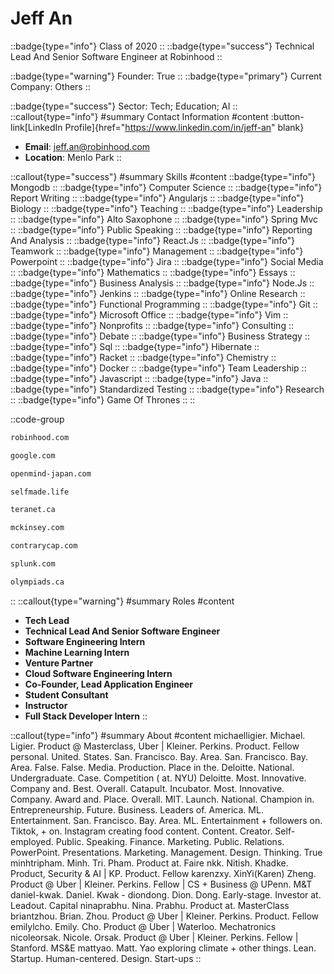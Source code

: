 # Jeff An
::badge{type="info"}
Class of 2020
::
::badge{type="success"}
Technical Lead And Senior Software Engineer at Robinhood
::

::badge{type="warning"}
Founder: True
::
::badge{type="primary"}
Current Company: Others
::

::badge{type="success"}
Sector: Tech; Education; AI
::
::callout{type="info"}
#summary
Contact Information
#content
:button-link[LinkedIn Profile]{href="https://www.linkedin.com/in/jeff-an" blank}
- **Email**: jeff.an@robinhood.com
- **Location**: Menlo Park
::

::callout{type="success"}
#summary
Skills
#content
::badge{type="info"}
Mongodb
::
::badge{type="info"}
Computer Science
::
::badge{type="info"}
Report Writing
::
::badge{type="info"}
Angularjs
::
::badge{type="info"}
Biology
::
::badge{type="info"}
Teaching
::
::badge{type="info"}
Leadership
::
::badge{type="info"}
Alto Saxophone
::
::badge{type="info"}
Spring Mvc
::
::badge{type="info"}
Public Speaking
::
::badge{type="info"}
Reporting And Analysis
::
::badge{type="info"}
React.Js
::
::badge{type="info"}
Teamwork
::
::badge{type="info"}
Management
::
::badge{type="info"}
Powerpoint
::
::badge{type="info"}
Jira
::
::badge{type="info"}
Social Media
::
::badge{type="info"}
Mathematics
::
::badge{type="info"}
Essays
::
::badge{type="info"}
Business Analysis
::
::badge{type="info"}
Node.Js
::
::badge{type="info"}
Jenkins
::
::badge{type="info"}
Online Research
::
::badge{type="info"}
Functional Programming
::
::badge{type="info"}
Git
::
::badge{type="info"}
Microsoft Office
::
::badge{type="info"}
Vim
::
::badge{type="info"}
Nonprofits
::
::badge{type="info"}
Consulting
::
::badge{type="info"}
Debate
::
::badge{type="info"}
Business Strategy
::
::badge{type="info"}
Sql
::
::badge{type="info"}
Hibernate
::
::badge{type="info"}
Racket
::
::badge{type="info"}
Chemistry
::
::badge{type="info"}
Docker
::
::badge{type="info"}
Team Leadership
::
::badge{type="info"}
Javascript
::
::badge{type="info"}
Java
::
::badge{type="info"}
Standardized Testing
::
::badge{type="info"}
Research
::
::badge{type="info"}
Game Of Thrones
::
::

::code-group
```bash [Robinhood]
robinhood.com
```
```bash [Google]
google.com
```
```bash [Open Mind]
openmind-japan.com
```
```bash [Cosmopolitan Dynamic Results Catalyst]
selfmade.life
```
```bash [Teranet]
teranet.ca
```
```bash [McKinsey & Company]
mckinsey.com
```
```bash [Contrary]
contrarycap.com
```
```bash [Splunk]
splunk.com
```
```bash [Olympiads School]
olympiads.ca
```
::
::callout{type="warning"}
#summary
Roles
#content
- **Tech Lead**
- **Technical Lead And Senior Software Engineer**
- **Software Engineering Intern**
- **Machine Learning Intern**
- **Venture Partner**
- **Cloud Software Engineering Intern**
- **Co-Founder, Lead Application Engineer**
- **Student Consultant**
- **Instructor**
- **Full Stack Developer Intern**
::

::callout{type="info"}
#summary
About
#content
michaelligier. Michael. Ligier. Product @ Masterclass, Uber | Kleiner. Perkins. Product. Fellow personal. United. States. San. Francisco. Bay. Area. San. Francisco. Bay. Area. False. False. Media. Production. Place in the. Deloitte. National. Undergraduate. Case. Competition ( at. NYU) Deloitte. Most. Innovative. Company and. Best. Overall. Catapult. Incubator. Most. Innovative. Company. Award and. Place. Overall. MIT. Launch. National. Champion in. Entrepreneurship. Future. Business. Leaders of. America. ML. Entertainment. San. Francisco. Bay. Area. ML. Entertainment + followers on. Tiktok, + on. Instagram creating food content. Content. Creator. Self-employed. Public. Speaking. Finance. Marketing. Public. Relations. PowerPoint. Presentations. Marketing. Management. Design. Thinking. True minhtripham. Minh. Tri. Pham. Product at. Faire nkk. Nitish. Khadke. Product, Security & AI | KP. Product. Fellow karenzxy. XinYi(Karen) Zheng. Product @ Uber | Kleiner. Perkins. Fellow | CS + Business @ UPenn. M&T daniel-kwak. Daniel. Kwak - diondong. Dion. Dong. Early-stage. Investor at. Leadout. Capital ninaprabhu. Nina. Prabhu. Product at. MasterClass briantzhou. Brian. Zhou. Product @ Uber | Kleiner. Perkins. Product. Fellow emilylcho. Emily. Cho. Product @ Uber | Waterloo. Mechatronics nicoleorsak. Nicole. Orsak. Product @ Uber | Kleiner. Perkins. Fellow | Stanford. MS&E mattyao. Matt. Yao exploring climate + other things. Lean. Startup. Human-centered. Design. Start-ups
::
